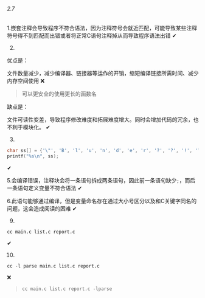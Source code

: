 ###### 2.7
1.嵌套注释会导致程序不符合语法，因为注释符号会就近匹配，可能导致某些注释符号得不到匹配而出错或者将正常C语句注释掉从而导致程序语法出错  ✔

2.

优点是：

文件数量减少，减少编译器、链接器等运作的开销，缩短编译链接所需时间、减少内存空间使用 ❌

> 可以更安全的使用更长的函数名

缺点是：

文件可读性变差，导致程序修改难度和拓展难度增大。同时会增加代码的冗余，也不利于模块化。  ✔

3.

```c
char ss[] = {'\"', 'B', 'l', 'u', 'n', 'd', 'e', 'r', '?', '?', '!', '?', '?', '\"', '\0'};
printf("%s\n", ss); 
```

✔

5.会编译错误，注释块会将一条语句拆成两条语句，因此前一条语句缺少`;`，而后一条语句定义变量不符合语法  ✔

6.此语句能够通过编译，但是变量命名存在通过大小号区分以及和C关键字同名的问题，这会造成阅读的困难  ✔

9.

```shell
cc main.c list.c report.c
```

✔

10.

```shell
cc -l parse main.c list.c report.c
```

❌

> ```shell
> cc main.c list.c report.c -lparse
> ```
